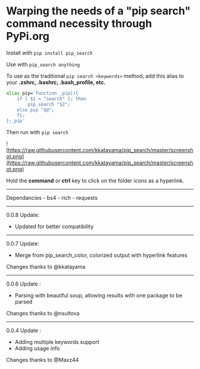 # Warping the needs of a "pip search" command necessity through PyPi.org 
Install with `pip install pip_search`

Use with `pip_search anything`

To use as the traditional `pip search <keywords>` method, add this alias to your **.zshrc, .bashrc, .bash_profile, etc.**
```bash
alias pip='function _pip(){
    if [ $1 = "search" ]; then
        pip_search "$2";
    else pip "$@";
    fi;
};_pip'

```
Then run with `pip search`

![https://raw.githubusercontent.com/kkatayama/pip_search/master/screenshot.png](https://raw.githubusercontent.com/kkatayama/pip_search/master/screenshot.png)

Hold the **command** or **ctrl** key to click on the folder icons as a hyperlink.

---
Dependancies
    - bs4
    - rich
    - requests

---
0.0.8 Update:
- Updated for better compatibility

---
0.0.7 Update:
- Merge from pip_search_color, colorized output with hyperlink features

Changes thanks to @kkatayama

---
0.0.6 Update : 
- Parsing with beautiful soup, allowing results with one package to be parsed

Changes thanks to @nsultova

---
0.0.4 Update : 
- Adding multiple keywords support
- Adding usage info

Changes thanks to @Maxz44
